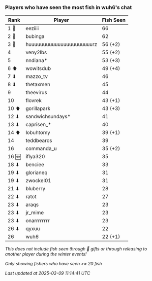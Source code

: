 ### Players who have seen the most fish in wuh6's chat
| Rank | Player | Fish Seen |
|------|--------|-----------|
| 1 🥇  | eeziiii  | 66 |
| 2 🥈  | bubinga  | 62 |
| 3 🥉  | huuuuuuuuuuuuuuuuuuuuuurz  | 56 (+2) |
| 4  | veny2lbs  | 55 (+2) |
| 5  | nndiana*  | 53 (+3) |
| 6 ⬆ | wowitsdub  | 49 (+4) |
| 7 ⬇ | mazzo_tv  | 46 |
| 8 ⬇ | thetaxmen  | 45 |
| 9  | theevirus  | 44 |
| 10  | flovrek  | 43 (+1) |
| 10 ⬆ | gorillapark  | 43 (+3) |
| 12 ⬇ | sandwichsundays*  | 41 |
| 13 ⬇ | caprisen_*  | 40 |
| 14 ⬆ | lobuhtomy  | 39 (+1) |
| 14  | teddbearcs  | 39 |
| 16  | commanda_u  | 35 (+2) |
| 16 🆕 | iflya320  | 35 |
| 18 ⬇ | benciee  | 33 |
| 19 ⬇ | glorianeq  | 31 |
| 19 ⬇ | zwockel01  | 31 |
| 21 ⬇ | bluberry  | 28 |
| 22 ⬇ | ratot  | 27 |
| 23 ⬇ | araqs  | 23 |
| 23 ⬇ | jr_mime  | 23 |
| 23 ⬇ | onarrrrrrrr  | 23 |
| 26 ⬇ | qyxuu  | 22 |
| 26  | wuh6  | 22 (+1) |

_This does not include fish seen through 🎁 gifts or through releasing to another player during the winter events!_

_Only showing fishers who have seen >= 20 fish_

_Last updated at 2025-03-09 11:14:41 UTC_